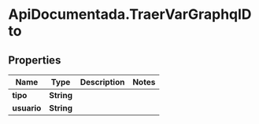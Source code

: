 # ApiDocumentada.TraerVarGraphqlDto

## Properties

Name | Type | Description | Notes
------------ | ------------- | ------------- | -------------
**tipo** | **String** |  | 
**usuario** | **String** |  | 


